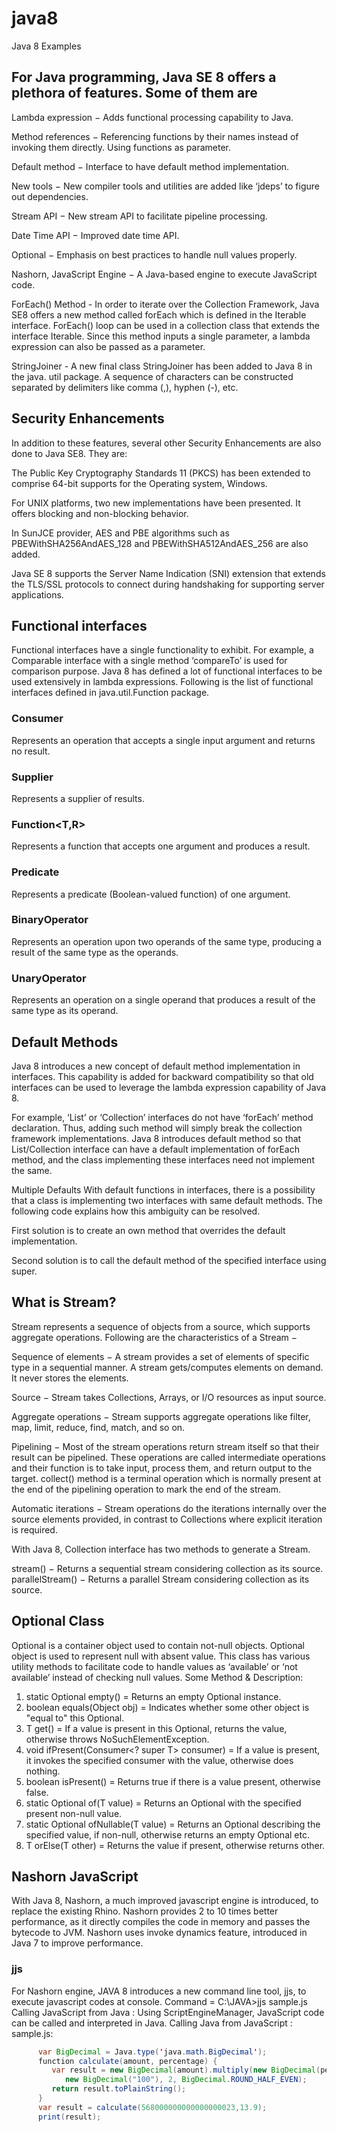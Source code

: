 # java8
Java 8 Examples

## For Java programming, Java SE 8 offers a plethora of features. Some of them are

Lambda expression − Adds functional processing capability to Java.

Method references − Referencing functions by their names instead of invoking them directly. Using functions as parameter.

Default method − Interface to have default method implementation.

New tools − New compiler tools and utilities are added like ‘jdeps’ to figure out dependencies.

Stream API − New stream API to facilitate pipeline processing.

Date Time API − Improved date time API.

Optional − Emphasis on best practices to handle null values properly.

Nashorn, JavaScript Engine − A Java-based engine to execute JavaScript code.

ForEach() Method - In order to iterate over the Collection Framework, Java SE8 offers a new method called forEach which is defined in the Iterable interface. ForEach() loop can be used in a collection class that extends the interface Iterable. Since this method inputs a single parameter, a lambda expression can also be passed as a parameter.

StringJoiner - A new final class StringJoiner has been added to Java 8 in the java. util package. A sequence of characters can be constructed separated by delimiters like comma (,), hyphen (-), etc.

## Security Enhancements
In addition to these features, several other Security Enhancements are also done to Java SE8. They are:

The Public Key Cryptography Standards 11 (PKCS) has been extended to comprise 64-bit supports for the Operating system, Windows.

For UNIX platforms, two new implementations have been presented. It offers blocking and non-blocking behavior.

In SunJCE provider, AES and PBE algorithms such as PBEWithSHA256AndAES_128 and PBEWithSHA512AndAES_256 are also added.

Java SE 8 supports the Server Name Indication (SNI) extension that extends the TLS/SSL protocols to connect during handshaking for supporting server applications.

## Functional interfaces
Functional interfaces have a single functionality to exhibit. For example, a Comparable interface with a single method ‘compareTo’ is used for comparison purpose. Java 8 has defined a lot of functional interfaces to be used extensively in lambda expressions. Following is the list of functional interfaces defined in java.util.Function package.

### Consumer<T>
Represents an operation that accepts a single input argument and returns no result.
### Supplier<T>
Represents a supplier of results.
### Function<T,R>
Represents a function that accepts one argument and produces a result.
### Predicate<T>
Represents a predicate (Boolean-valued function) of one argument.
### BinaryOperator<T>
Represents an operation upon two operands of the same type, producing a result of the same type as the operands.
### UnaryOperator<T>
Represents an operation on a single operand that produces a result of the same type as its operand.

## Default Methods
Java 8 introduces a new concept of default method implementation in interfaces. This capability is added for backward compatibility so that old interfaces can be used to leverage the lambda expression capability of Java 8.

For example, ‘List’ or ‘Collection’ interfaces do not have ‘forEach’ method declaration. Thus, adding such method will simply break the collection framework implementations. Java 8 introduces default method so that List/Collection interface can have a default implementation of forEach method, and the class implementing these interfaces need not implement the same.

Multiple Defaults
With default functions in interfaces, there is a possibility that a class is implementing two interfaces with same default methods. The following code explains how this ambiguity can be resolved.

First solution is to create an own method that overrides the default implementation.

Second solution is to call the default method of the specified interface using super.

## What is Stream?
Stream represents a sequence of objects from a source, which supports aggregate operations. Following are the characteristics of a Stream −

Sequence of elements − A stream provides a set of elements of specific type in a sequential manner. A stream gets/computes elements on demand. It never stores the elements.

Source − Stream takes Collections, Arrays, or I/O resources as input source.

Aggregate operations − Stream supports aggregate operations like filter, map, limit, reduce, find, match, and so on.

Pipelining − Most of the stream operations return stream itself so that their result can be pipelined. These operations are called intermediate operations and their function is to take input, process them, and return output to the target. collect() method is a terminal operation which is normally present at the end of the pipelining operation to mark the end of the stream.

Automatic iterations − Stream operations do the iterations internally over the source elements provided, in contrast to Collections where explicit iteration is required.

With Java 8, Collection interface has two methods to generate a Stream.

stream() − Returns a sequential stream considering collection as its source.
parallelStream() − Returns a parallel Stream considering collection as its source.

## Optional Class
Optional is a container object used to contain not-null objects. Optional object is used to represent null with absent value. This class has various utility methods to facilitate code to handle values as ‘available’ or ‘not available’ instead of checking null values.
Some Method & Description: 
1. static <T> Optional<T> empty()  = Returns an empty Optional instance.
2. boolean equals(Object obj) = Indicates whether some other object is "equal to" this Optional.
3. T get() = If a value is present in this Optional, returns the value, otherwise throws NoSuchElementException.
4. void ifPresent(Consumer<? super T> consumer) = If a value is present, it invokes the specified consumer with the value, otherwise does nothing.
5. boolean isPresent() = Returns true if there is a value present, otherwise false.
6. static <T> Optional<T> of(T value) = Returns an Optional with the specified present non-null value.
7. static <T> Optional<T> ofNullable(T value) = Returns an Optional describing the specified value, if non-null, otherwise returns an empty Optional etc.
8. T orElse(T other) = Returns the value if present, otherwise returns other.

##  Nashorn JavaScript
With Java 8, Nashorn, a much improved javascript engine is introduced, to replace the existing Rhino. Nashorn provides 2 to 10 times better performance, as it directly compiles the code in memory and passes the bytecode to JVM. Nashorn uses invoke dynamics feature, introduced in Java 7 to improve performance.
### jjs
For Nashorn engine, JAVA 8 introduces a new command line tool, jjs, to execute javascript codes at console.
Command = C:\JAVA>jjs sample.js
Calling JavaScript from Java : Using ScriptEngineManager, JavaScript code can be called and interpreted in Java.
Calling Java from JavaScript : sample.js:
```java
      var BigDecimal = Java.type('java.math.BigDecimal');
      function calculate(amount, percentage) {
         var result = new BigDecimal(amount).multiply(new BigDecimal(percentage)).divide(
            new BigDecimal("100"), 2, BigDecimal.ROUND_HALF_EVEN);
         return result.toPlainString();
      }
      var result = calculate(568000000000000000023,13.9);
      print(result);
```
